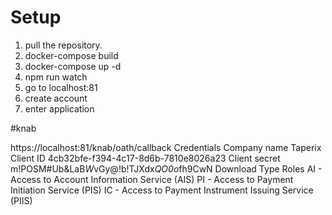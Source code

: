 # Setup
1. pull the repository.
2. docker-compose build
3. docker-compose up -d
4. npm run watch
5. go to localhost:81
6. create account
7. enter application

#knab

https://localhost:81/knab/oath/callback
Credentials
Company name
Taperix
Client ID
4cb32bfe-f394-4c17-8d6b-7810e8026a23
Client secret
m!POSM#Ub&LaB*W*vGy@!b!TJXdx*QO0o*fh9CwN
Download
Type
Roles
AI - Access to Account Information Service (AIS)
PI - Access to Payment Initiation Service (PIS)
IC - Access to Payment Instrument Issuing Service (PIIS)
